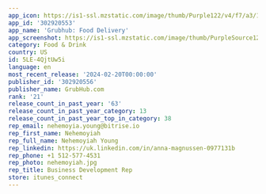 ```yaml
---
app_icon: https://is1-ssl.mzstatic.com/image/thumb/Purple122/v4/f7/a3/1f/f7a31ff5-fdbf-7b2a-bc26-51aaa4bbd509/AppIcon-0-0-1x_U007emarketing-0-7-0-85-220.png/1024x1024bb.png
app_id: '302920553'
app_name: 'Grubhub: Food Delivery'
app_screenshot: https://is1-ssl.mzstatic.com/image/thumb/PurpleSource126/v4/b1/80/d8/b180d8cb-25f8-7919-1c7c-55b3e5471cbd/9af22f97-6872-435d-86a5-f2981b7ab7ed_GH_Screens_iPhone_6.5_2.png/1242x2688bb.png
category: Food & Drink
country: US
id: 5LE-4QjtUw5i
language: en
most_recent_release: '2024-02-20T00:00:00'
publisher_id: '302920556'
publisher_name: GrubHub.com
rank: '21'
release_count_in_past_year: '63'
release_count_in_past_year_category: 13
release_count_in_past_year_top_in_category: 38
rep_email: nehemoyia.young@bitrise.io
rep_first_name: Nehemoyiah
rep_full_name: Nehemoyiah Young
rep_linkedin: https://uk.linkedin.com/in/anna-magnussen-0977131b
rep_phone: +1 512-577-4531
rep_photo: nehemoyiah.jpg
rep_title: Business Development Rep
store: itunes_connect
---
```


